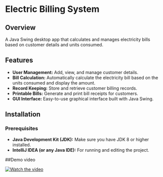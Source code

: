 # Electric Billing System

## Overview
A Java Swing desktop app that calculates and manages electricity bills based on customer details and units consumed.

## Features
- **User Management:** Add, view, and manage customer details.
- **Bill Calculation:** Automatically calculate the electricity bill based on the units consumed and display the amount.
- **Record Keeping:** Store and retrieve customer billing records.
- **Printable Bills:** Generate and print bill receipts for customers.
- **GUI Interface:** Easy-to-use graphical interface built with Java Swing.

## Installation

### Prerequisites
- **Java Development Kit (JDK):** Make sure you have JDK 8 or higher installed.
- **IntelliJ IDEA (or any Java IDE):** For running and editing the project.

##Demo video

[![Watch the video](https://github.com/user-attachments/assets/2dc13d4d-27a3-439e-9aa9-e53cd53836b6)](https://github.com/user-attachments/assets/fe95bb75-b6e8-4d98-9584-7685cfdb0078)
